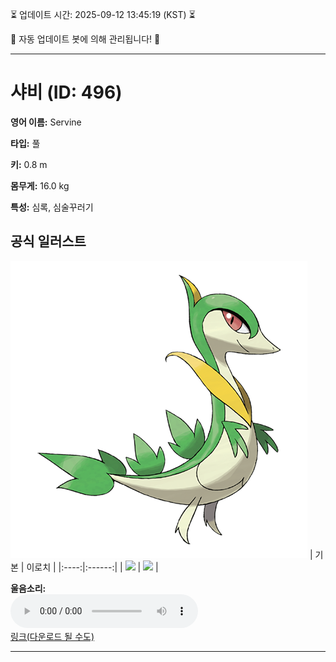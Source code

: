 
⏳ 업데이트 시간: 2025-09-12 13:45:19 (KST) ⏳

🤖 자동 업데이트 봇에 의해 관리됩니다! 🤖

---

# 샤비 (ID: 496)
**영어 이름:** Servine

**타입:** 풀

**키:** 0.8 m

**몸무게:** 16.0 kg

**특성:** 심록, 심술꾸러기

## 공식 일러스트
![](https://raw.githubusercontent.com/PokeAPI/sprites/master/sprites/pokemon/other/official-artwork/496.png)
| 기본 | 이로치 |
|:----:|:------:|
| <img src="http://play.pokemonshowdown.com/sprites/ani/servine.gif" width="200"> | <img src="http://play.pokemonshowdown.com/sprites/ani-shiny/servine.gif" width="200"> |

**울음소리:**<br><audio controls src="https://raw.githubusercontent.com/PokeAPI/cries/main/cries/pokemon/latest/496.ogg"></audio><br> [링크(다운로드 될 수도)](https://raw.githubusercontent.com/PokeAPI/cries/main/cries/pokemon/latest/496.ogg)


---
